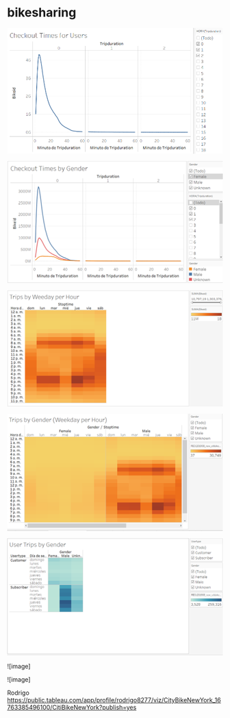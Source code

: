 # bikesharing

![image](https://github.com/RodrigoCR25/bikesharing/blob/main/Checkout%20Times%20for%20Users.png)

![image](https://github.com/RodrigoCR25/bikesharing/blob/main/Checkout%20Times%20by%20Gender.png)

![image](https://github.com/RodrigoCR25/bikesharing/blob/main/Trips%20by%20Weekday%20per%20Hour.png)

![image](https://github.com/RodrigoCR25/bikesharing/blob/main/Trips%20by%20Gender.png)

![image](https://github.com/RodrigoCR25/bikesharing/blob/main/User%20Trips%20by%20Gender.png)

![image]

![image]

Rodrigo
https://public.tableau.com/app/profile/rodrigo8277/viz/CityBikeNewYork_16763385496100/CitiBikeNewYork?publish=yes






